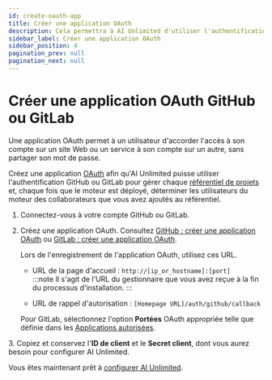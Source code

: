 ```yaml
---
id: create-oauth-app
title: Créer une application OAuth
description: Cela permettra à AI Unlimited d'utiliser l'authentification de votre fournisseur Git pour gérer les référentiels de projets.
sidebar_label: Créer une application OAuth
sidebar_position: 4
pagination_prev: null
pagination_next: null
---
```


# Créer une application OAuth GitHub ou GitLab

Une application OAuth permet à un utilisateur d'accorder l'accès à son compte sur un site Web ou un service à son compte sur un autre, sans partager son mot de passe.

Créez une application [OAuth](https://oauth.net/2/) afin qu'AI Unlimited puisse utiliser l'authentification GitHub ou GitLab pour gérer chaque [référentiel de projets](../glossary.md#project-repository) et, chaque fois que le moteur est déployé, déterminer les utilisateurs du moteur des collaborateurs que vous avez ajoutés au référentiel.

1. Connectez-vous à votre compte GitHub ou GitLab. 

2. Créez une application OAuth. Consultez [GitHub : créer une application OAuth](https://docs.github.com/en/apps/oauth-apps/building-oauth-apps/creating-an-oauth-app) ou [GitLab : créer une application OAuth](https://docs.gitlab.com/ee/integration/oauth_provider.html).
  
    Lors de l'enregistrement de l'application OAuth, utilisez ces URL.

    - URL de la page d'accueil : `http://[ip_or_hostname]:[port]`<br/>
      :::note
      Il s'agit de l'URL du gestionnaire que vous avez reçue à la fin du processus d'installation.
      :::

    - URL de rappel d'autorisation : `[Homepage URL]/auth/github/callback`
    
    Pour GitLab, sélectionnez l'option **Portées** OAuth appropriée telle que définie dans les [Applications autorisées](https://docs.gitlab.com/ee/integration/oauth_provider.html#view-all-authorized-applications).

3\. Copiez et conservez l'**ID de client** et le **Secret client**, dont vous aurez besoin pour configurer AI Unlimited. 

Vous êtes maintenant prêt à [configurer AI Unlimited](../install-ai-unlimited/setup-ai-unlimited.md).


